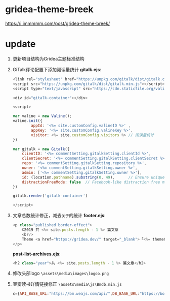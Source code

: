 # gridea-theme-breek
https://i.immmmm.com/post/gridea-theme-breek/

# update
1. 更新项目结构为Gridea主题标准结构

2. GiTalk评论配置下添加阅读量统计
    **gitalk.ejs**:
    ```javascript
    <link rel="stylesheet" href="https://unpkg.com/gitalk/dist/gitalk.css">
    <script src="https://unpkg.com/gitalk/dist/gitalk.min.js"></script>
    <script type="text/javascript" src="https://cdn.staticfile.org/valine/1.3.10/Valine.Pure.min.js"></script>

    <div id="gitalk-container"></div>

    <script>

    var valine = new Valine();
    valine.init({
            appId: '<%= site.customConfig.valineID %>' ,
            appKey: '<%= site.customConfig.valineKey %>',
            visitor: <%= site.customConfig.visitors %> // 阅读量统计
    })

    var gitalk = new Gitalk({
        clientID: '<%= commentSetting.gitalkSetting.clientId %>',
        clientSecret: '<%= commentSetting.gitalkSetting.clientSecret %>',
        repo: '<%= commentSetting.gitalkSetting.repository %>',
        owner: '<%= commentSetting.gitalkSetting.owner %>',
        admin: ['<%= commentSetting.gitalkSetting.owner %>'],
        id: (location.pathname).substring(0, 49),      // Ensure uniqueness and length less than 50
        distractionFreeMode: false  // Facebook-like distraction free mode
    })

    gitalk.render('gitalk-container')

    </script>

    ```

3. 文章总数统计修正，减去`关于`的统计
    **footer.ejs**:
    ```javascript
    <p class="published border-effect">
        ©2019 共 <%= site.posts.length - 1 %> 篇文章
        <br/>
        Theme <a href="https://gridea.dev/" target="_blank">「<%= themeConfig.themeName %>」</a> Powered by <a href="https://gridea.dev/" target="_blank">「Gridea」</a>
    </p>
    ```

    **post-list-archives.ejs**:
    ```javascript
    <h2 class="year">共 <%= site.posts.length - 1 %> 篇文章</h2>
    ```

4. 修改头部logo
`\assets\media\images\logoo.png`

5. 豆瓣读书详情链接修正
    `\assets\media\js\Bmdb.min.js`
    ```javascript
    c={API_BASE_URL:"https://bm.weajs.com/api/",DB_BASE_URL:"https://book.douban.com/subject/",
    ```